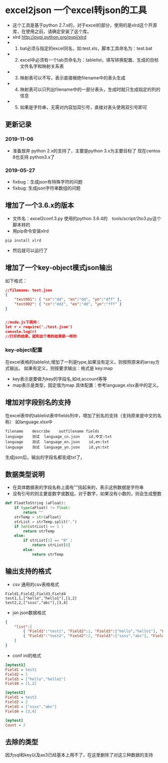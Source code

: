 # excel2json 一个excel转json的工具
- 这个工具是基于python 2.7.x的，对于excel的部分，使用的是xlrd这个开源库，在使用之前，请确定安装了这个库。
- xlrd http://pypi.python.org/pypi/xlrd
- 1. bat必须与指定的excel同名，如:test.xls，脚本工具命名为：test.bat
- 2. excel中必须有一个tab页命名为：tablelist，填写转换配置、生成的目标文件名字和映射关系表
- 3. 映射表可以不写，表示直接根绝filename中的表头生成
- 4. 映射表可以只列出filename中的一部分表头，生成时就只生成指定的列的信息
- 5. 如果是字符串，无需对内容加双引号，直接对表头使用双引号即可

## 更新记录
### 2019-11-06
- 准备放弃 python 2.x的支持了，主要是python 3.x为主要目标了 现在centos 8也支持 python3.x了

### 2019-05-27
- fixbug：生成json有特殊字符的问题
- fixbug: 生成json字符串数组的问题

## 增加了一个3.6.x的版本
- 文件名：excel2conf.3.py 使用的python 3.6.4的　tools/script/2to3.py这个脚本转的
- 用pip命令安装xlrd  
```dos
pip install xlrd
```
- 然后就可以运行了

## 增加了一个key-object模式json输出
如下格式：
```json
//filename: test.json
{
	"test001": { "cn":"dd", "en":"dd", "yn":"dff" },
	"test002": { "cn":"dd2", "en":"dd", "yn":"fff" }
}


//node.js下调用：
let r = require('./test.json')
console.log(r)
//打印的结果，就和这个表的结果是一样的

```

### key-object配置
在excel表格的tablelist,增加了一列是type,如果没有定义，则按照原来的array方式输出。
如果有定义，则按要求输出：格式是  key:map
- key表示是要做为key的字段名,如id,account等等
- map表示是类型，固定值为map
具体配置：参考language.xlsx表中的定义。

## 增加对字段别名的支持
在excel表中的tablelist表中fields列中，增加了别名的支持（支持原来是中文的名称）
如language.xlsx中
```
filename	describe	outfilename	fields
language	测试	language_cn.json	id,中文:txt
language	测试	language_en.json	id,en:txt
language	测试	language_yn.json	id,yn:txt
```
生成json后，输出的字段名都变成txt了。


## 数据类型说明
- 在具体数据表的字段名称上面有""括起来的，表示这例数据是字符串
- 没有引号的则主要是数字或数组，对于数字，如果没有小数的，则会生成整数
```python
def FloatToString (aFloat):
    if type(aFloat) != float:
        return ""
    strTemp = str(aFloat)
    strList = strTemp.split(".")
    if len(strList) == 1 :
        return strTemp
    else:
        if strList[1] == "0" :
            return strList[0]
        else:
            return strTemp
```

## 输出支持的格式
- csv 通用的csv表格格式
```csv
Field1,Field2,Field3,Field4
test1,1,["hello","hello1"],[1,2]
test2,2,["ssss","abc"],[3,4]
```
- jsn json数据格式
```json
{
	"list":[
		{ "Field1":"test1", "Field2":1, "Field3":["hello","hello1"], "Field4":[1,2] },
		{ "Field1":"test2", "Field2":2, "Field3":["ssss","abc"], "Field4":[3,4] }
	]
}

```
- conf ini的格式
```ini
[mytest1]
Field1 = test1
Field2 = 1
Field3 = ["hello","hello1"]
Field4 = [1,2]

[mytest2]
Field1 = test2
Field2 = 2
Field3 = ["ssss","abc"]
Field4 = [3,4]

[mytest]
Count = 2
```

## 去除的类型
因为sql和key以及as3已经基本上用不了，在这里删除了对这三种数据的支持
